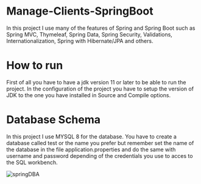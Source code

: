 # Manage-Clients-SpringBoot
In this project I use many of the features of Spring and Spring Boot such as Spring MVC, Thymeleaf, Spring Data, Spring Security, Validations, Internationalization, Spring with Hibernate/JPA and others.
# How to run 
First of all you have to have a jdk version 11 or later to be able to run the project. In the configuration of the project you have to setup the version of JDK to the 
one you have installed in Source and Compile options.
# Database Schema
In this project I use MYSQL 8 for the database. You have to create a database called test or the name you prefer but remember set the name of the database in the file application.properties and do the same with 
username and password depending of the credentials you use to acces to the SQL workbench. 

![springDBA](https://user-images.githubusercontent.com/94880683/210025894-ac041063-535f-4c10-a2bf-fc2e12342375.png)



